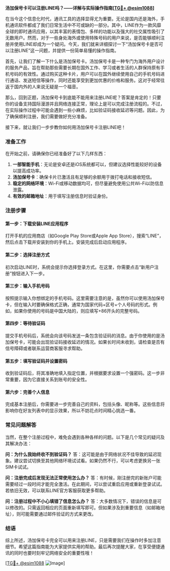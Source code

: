 **汤加保号卡可以注册LINE吗？——详解与实际操作指南[[TG💪+ @esim1088](https://t.me/s/esim1088)]**

在当今这个信息化时代，通讯工具的选择显得尤为重要。无论是国内还是海外，手机通讯软件都成了我们日常生活中不可或缺的一部分。其中，LINE作为一款风靡全球的即时通讯应用，以其丰富的表情包、多样的功能以及强大的社交属性吸引了无数用户。然而，对于一些身处海外或使用特殊号码的用户来说，是否能够顺利注册并使用LINE却成为一个疑问。今天，我们就来详细探讨一下“汤加保号卡是否可以注册LINE”这一问题，并提供一份简单易懂的操作指南。

首先，让我们了解一下什么是汤加保号卡。汤加保号卡是一种专门为海外用户设计的服务产品，旨在帮助那些需要长期在国外工作、学习或者生活的人群保持原有手机号码的有效性。通过购买这种卡片，用户可以在国外继续使用自己的手机号码进行通话、发送短信等操作，同时还能享受到更加优惠的价格和服务。这对于经常往返于国内外的人来说无疑是一个福音。

那么，回到正题，汤加保号卡到底能不能用来注册LINE呢？答案是肯定的！只要你的设备支持国际漫游并且网络连接正常，理论上是可以完成注册流程的。不过，在实际操作过程中可能会遇到一些小麻烦，比如验证码接收延迟等问题。因此，为了确保顺利注册，我们需要做好充分准备。

接下来，就让我们一步步教你如何用汤加保号卡注册LINE吧！

### 准备工作

在开始之前，请确保你已经准备好了以下几样东西：
1. **一部智能手机**：无论是安卓还是iOS系统都可以，但建议选择性能较好的设备以提高成功率。
2. **汤加保号卡**：确保卡片已激活且有足够的余额用于拨打电话和接收短信。
3. **稳定的网络环境**：Wi-Fi或移动数据均可，但尽量避免使用公共Wi-Fi以防信息泄露。
4. **有效的邮箱地址**：用于填写注册信息时验证身份。

### 注册步骤

#### 第一步：下载安装LINE应用程序
打开手机的应用商店（如Google Play Store或Apple App Store），搜索“LINE”，然后点击下载并安装到你的手机上。安装完成后启动应用程序。

#### 第二步：选择注册方式
初次启动LINE时，系统会提示你选择登录方式。在这里，你需要点击“新用户注册”按钮进入下一步。

#### 第三步：输入手机号码
按照提示输入你想绑定的手机号码。这里需要注意的是，虽然你可以使用汤加保号卡，但在输入时要确保格式正确，通常为国家代码+区号+个人号码的形式。例如，如果你使用的号码是中国大陆的，则应填写+86开头的完整号码。

#### 第四步：等待验证码
提交手机号码后，系统会向该号码发送一条包含验证码的消息。由于你使用的是汤加保号卡，可能会出现验证码接收延迟的情况。如果长时间未收到，请检查是否有信号障碍或者联系运营商客服寻求帮助。

#### 第五步：填写验证码并设置密码
收到验证码后，将其准确地填入指定位置，并根据要求设置一个强密码。这一步非常重要，因为它直接关系到账号的安全性。

#### 第六步：完善个人信息
完成基本注册后，你需要进一步完善自己的资料，包括头像、昵称等。这些信息将影响你在好友列表中的显示效果，所以不妨花点时间精心挑选一番。

### 常见问题解答

当然，在整个注册过程中，难免会遇到各种各样的问题。以下是几个常见的疑问及其解决办法：

**问：为什么我始终收不到验证码？**
答：这可能是由于网络状况不佳导致的延迟现象。建议尝试切换至其他网络环境试试看。如果仍然不行，可以考虑更换另一张SIM卡试试。

**问：注册完成后发现无法正常使用怎么办？**
答：有时候，刚注册完的新账户可能需要经过一段时间才能完全激活。在此期间，可以尝试重启应用或重新登录试试。若依旧无效，可以联系LINE官方客服获取更多帮助。

**问：注册过程中不小心填错了信息怎么办？**
答：大多数情况下，错误的信息是可以修改的。只需返回相应的页面重新填写即可。但如果涉及到重要信息（如邮箱地址），则可能需要通过邮件验证的方式来更改。

### 结语

综上所述，汤加保号卡完全可以用来注册LINE，只是需要我们在操作时多加注意细节。希望这篇指南能为大家提供实用的帮助。最后再次提醒大家，在享受便捷通讯的同时也要时刻牢记网络安全的重要性哦！

[[TG💪+ @esim1088](https://t.me/s/esim1088) ![Image](https://i.postimg.cc/4NQfJmqS/Snipaste-2025-05-13-00-14-12.png)]